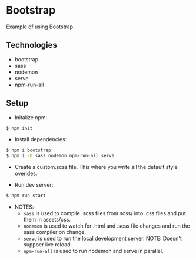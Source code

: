 # Bootstrap

Example of using Bootstrap.

## Technologies

- bootstrap
- sass
- nodemon
- serve
- npm-run-all

## Setup

- Initalize npm:

```bash
$ npm init
```

- Install dependencies:

```bash
$ npm i bootstrap
$ npm i -D sass nodemon npm-run-all serve
```

- Create a custom.scss file. This where you write all the default style overides.

- Run dev server:

```bash
$ npm run start
```

- NOTES:
  - `sass` is used to compile .scss files from scss/ into .css files and put them in assets/css.
  - `nodemon` is used to watch for .html and .scss file changes and run the sass compiler on change.
  - `serve` is used to run the local development server. NOTE: Doesn't suppoer live reload.
  - `npm-run-all` is used to run nodemon and serve in parallel.
